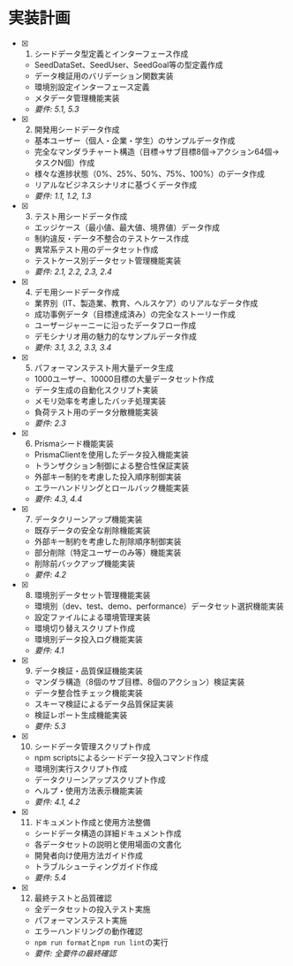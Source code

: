 # 実装計画

- [x] 1. シードデータ型定義とインターフェース作成
  - SeedDataSet、SeedUser、SeedGoal等の型定義作成
  - データ検証用のバリデーション関数実装
  - 環境別設定インターフェース定義
  - メタデータ管理機能実装
  - _要件: 5.1, 5.3_

- [x] 2. 開発用シードデータ作成
  - 基本ユーザー（個人・企業・学生）のサンプルデータ作成
  - 完全なマンダラチャート構造（目標→サブ目標8個→アクション64個→タスクN個）作成
  - 様々な進捗状態（0%、25%、50%、75%、100%）のデータ作成
  - リアルなビジネスシナリオに基づくデータ作成
  - _要件: 1.1, 1.2, 1.3_

- [x] 3. テスト用シードデータ作成
  - エッジケース（最小値、最大値、境界値）データ作成
  - 制約違反・データ不整合のテストケース作成
  - 異常系テスト用のデータセット作成
  - テストケース別データセット管理機能実装
  - _要件: 2.1, 2.2, 2.3, 2.4_

- [x] 4. デモ用シードデータ作成
  - 業界別（IT、製造業、教育、ヘルスケア）のリアルなデータ作成
  - 成功事例データ（目標達成済み）の完全なストーリー作成
  - ユーザージャーニーに沿ったデータフロー作成
  - デモシナリオ用の魅力的なサンプルデータ作成
  - _要件: 3.1, 3.2, 3.3, 3.4_

- [x] 5. パフォーマンステスト用大量データ生成
  - 1000ユーザー、10000目標の大量データセット作成
  - データ生成の自動化スクリプト実装
  - メモリ効率を考慮したバッチ処理実装
  - 負荷テスト用のデータ分散機能実装
  - _要件: 2.3_

- [x] 6. Prismaシード機能実装
  - PrismaClientを使用したデータ投入機能実装
  - トランザクション制御による整合性保証実装
  - 外部キー制約を考慮した投入順序制御実装
  - エラーハンドリングとロールバック機能実装
  - _要件: 4.3, 4.4_

- [x] 7. データクリーンアップ機能実装
  - 既存データの安全な削除機能実装
  - 外部キー制約を考慮した削除順序制御実装
  - 部分削除（特定ユーザーのみ等）機能実装
  - 削除前バックアップ機能実装
  - _要件: 4.2_

- [x] 8. 環境別データセット管理機能実装
  - 環境別（dev、test、demo、performance）データセット選択機能実装
  - 設定ファイルによる環境管理実装
  - 環境切り替えスクリプト作成
  - 環境別データ投入ログ機能実装
  - _要件: 4.1_

- [x] 9. データ検証・品質保証機能実装
  - マンダラ構造（8個のサブ目標、8個のアクション）検証実装
  - データ整合性チェック機能実装
  - スキーマ検証によるデータ品質保証実装
  - 検証レポート生成機能実装
  - _要件: 5.3_

- [x] 10. シードデータ管理スクリプト作成
  - npm scriptsによるシードデータ投入コマンド作成
  - 環境別実行スクリプト作成
  - データクリーンアップスクリプト作成
  - ヘルプ・使用方法表示機能実装
  - _要件: 4.1, 4.2_

- [x] 11. ドキュメント作成と使用方法整備
  - シードデータ構造の詳細ドキュメント作成
  - 各データセットの説明と使用場面の文書化
  - 開発者向け使用方法ガイド作成
  - トラブルシューティングガイド作成
  - _要件: 5.4_

- [x] 12. 最終テストと品質確認
  - 全データセットの投入テスト実施
  - パフォーマンステスト実施
  - エラーハンドリングの動作確認
  - `npm run format`と`npm run lint`の実行
  - _要件: 全要件の最終確認_
